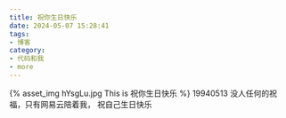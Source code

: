 ```yaml
---
title: 祝你生日快乐
date: 2024-05-07 15:28:41
tags:
- 博客
category:
- 代码和我
- more
---
```

{% asset_img hYsgLu.jpg This is 祝你生日快乐 %}
19940513 没人任何的祝福，只有网易云陪着我， 祝自己生日快乐